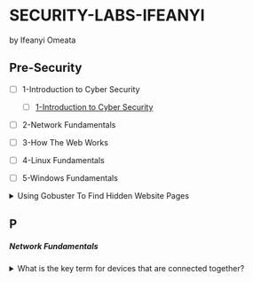 # SECURITY-LABS-IFEANYI
by Ifeanyi Omeata

## Pre-Security

- [ ] 1-Introduction to Cyber Security
  - [ ] [1-Introduction to Cyber Security]()


- [ ] 2-Network Fundamentals

- [ ] 3-How The Web Works
 
- [ ] 4-Linux Fundamentals

- [ ] 5-Windows Fundamentals




<details>
  <summary>Using Gobuster To Find Hidden Website Pages</summary>

  ```
  gobuster -u http://fakebank.thm -w wordlist.txt dir
  ```
  - [ ] -u is used to state the website we're scanning
  - [ ] -w takes a list of words to iterate through to find hidden pages.

</details>









## P

##### Network Fundamentals
 
<details>
  <summary>What is the key term for devices that are connected together? </summary>

   - [ ] Network

</details>








